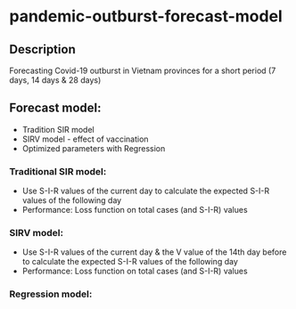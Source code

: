 # pandemic-outburst-forecast-model

## Description
Forecasting Covid-19 outburst in Vietnam provinces for a short period (7 days, 14 days & 28 days)

## Forecast model:
- Tradition SIR model
- SIRV model - effect of vaccination
- Optimized parameters with Regression

### Traditional SIR model:
- Use S-I-R values of the current day to calculate the expected S-I-R values of the following day
- Performance: Loss function on total cases (and S-I-R) values

### SIRV model:
- Use S-I-R values of the current day & the V value of the 14th day before to calculate the expected S-I-R values of the following day
- Performance: Loss function on total cases (and S-I-R) values

### Regression model:

